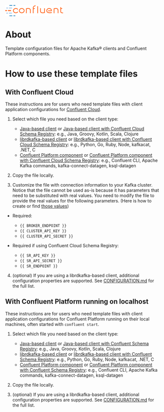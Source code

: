 ![image](images/confluent-logo-300-2.png)

# About

Template configuration files for Apache Kafka® clients and Confluent Platform components.

# How to use these template files

## With Confluent Cloud

These instructions are for users who need template files with client application configurations for [Confluent Cloud](https://www.confluent.io/confluent-cloud/?utm_source=github&utm_medium=demo&utm_campaign=ch.examples_type.community_content.clients-ccloud).

1. Select which file you need based on the client type:

   * [Java-based client](clients/cloud/java.config) or [Java-based client with Confluent Cloud Schema Registry](clients/cloud/java-sr.config): e.g., Java, Groovy, Kotlin, Scala, Clojure
   * [librdkafka-based client](clients/cloud/librdkafka.config) or [librdkafka-based client with Confluent Cloud Schema Registry](clients/cloud/librdkafka-sr.config): e.g., Python, Go, Ruby, Node, kafkacat, .NET, C
   * [Confluent Platform component](clients/cloud/java.config) or [Confluent Platform component with Confluent Cloud Schema Registry](clients/cloud/java-sr.config): e.g., Confluent CLI, Apache Kafka commands, kafka-connect-datagen, ksql-datagen 

2. Copy the file locally.

3. Customize the file with connection information to your Kafka cluster. Notice that the file cannot be used as-is because it has parameters that need to be substituted with real values.  You need to modify the file to provide the real values for the following parameters. (Here is how to create or find [those values](https://docs.confluent.io/current/cloud/using/config-client.html#librdkafka-based-c-clients?utm_source=github&utm_medium=demo&utm_campaign=ch.examples_type.community_content.clients-ccloud))

  * Required:

    * `{{ BROKER_ENDPOINT }}`
    * `{{ CLUSTER_API_KEY }}`
    * `{{ CLUSTER_API_SECRET }}`

  * Required if using Confluent Cloud Schema Registry:

    * `{{ SR_API_KEY }}`
    * `{{ SR_API_SECRET }}`
    * `{{ SR_ENDPOINT }}`

4. (optional) If you are using a librdkafka-based client, additional configuration properties are supported. See [CONFIGURATION.md](https://github.com/edenhill/librdkafka/blob/master/CONFIGURATION.md) for the full list.		

## With Confluent Platform running on localhost

These instructions are for users who need template files with client application configurations for Confluent Platform running on their local machines, often started with `confluent start`.

1. Select which file you need based on the client type:

   * [Java-based client](clients/local/java.config) or [Java-based client with Confluent Schema Registry](clients/local/java-sr.config): e.g., Java, Groovy, Kotlin, Scala, Clojure
   * [librdkafka-based client](clients/local/librdkafka.config) or [librdkafka-based client with Confluent Schema Registry](clients/local/librdkafka-sr.config): e.g., Python, Go, Ruby, Node, kafkacat, .NET, C
   * [Confluent Platform component](clients/local/java.config) or [Confluent Platform component with Confluent Schema Registry](clients/local/java-sr.config): e.g., Confluent CLI, Apache Kafka commands, kafka-connect-datagen, ksql-datagen

2. Copy the file locally.

3. (optional) If you are using a librdkafka-based client, additional configuration properties are supported. See [CONFIGURATION.md](https://github.com/edenhill/librdkafka/blob/master/CONFIGURATION.md) for the full list.
